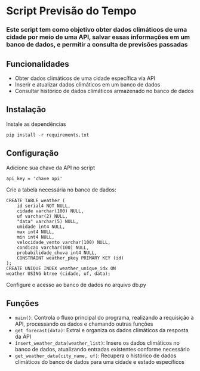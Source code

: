 # Script Previsão do Tempo

### Este script tem como objetivo obter dados climáticos de uma cidade por meio de uma API, salvar essas informações em um banco de dados, e permitir a consulta de previsões passadas

## Funcionalidades

* Obter dados climáticos de uma cidade específica via API
* Inserir e atualizar dados climáticos em um banco de dados
* Consultar histórico de dados climáticos armazenado no banco de dados

## Instalação

Instale as dependências

```
pip install -r requirements.txt
```

## Configuração

Adicione sua chave da API no script

```
api_key = 'chave api'
```

Crie a tabela necessária no banco de dados:

```
CREATE TABLE weather (
	id serial4 NOT NULL,
	cidade varchar(100) NULL,
	uf varchar(2) NULL,
	"data" varchar(5) NULL,
	umidade int4 NULL,
	max int4 NULL,
	min int4 NULL,
	velocidade_vento varchar(100) NULL,
	condicao varchar(100) NULL,
	probabilidade_chuva int4 NULL,
	CONSTRAINT weather_pkey PRIMARY KEY (id)
);
CREATE UNIQUE INDEX weather_unique_idx ON 
weather USING btree (cidade, uf, data);
```

Configure o acesso ao banco de dados no arquivo db.py

## Funções

* `main()`: Controla o fluxo principal do programa, realizando a requisição à API, processando os dados e chamando outras funções
* `get_forecast(data)`: Extrai e organiza os dados climáticos da resposta da API
* `insert_weather_data(weather_list)`: Insere os dados climáticos no banco de dados, atualizando entradas existentes conforme necessário
* `get_weather_data(city_name, uf)`: Recupera o histórico de dados climáticos do banco de dados para uma cidade e estado específicos